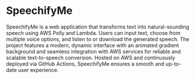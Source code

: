 # SpeechifyMe
SpeechifyMe is a web application that transforms text into natural-sounding speech using AWS Polly and Lambda. Users can input text, choose from multiple voice options, and listen to or download the generated speech. The project features a modern, dynamic interface with an animated gradient background and seamless integration with AWS services for reliable and scalable text-to-speech conversion. Hosted on AWS and continuously deployed via GitHub Actions, SpeechifyMe ensures a smooth and up-to-date user experience.
